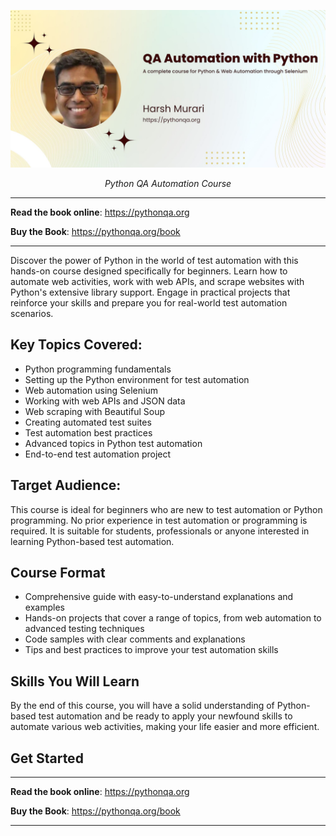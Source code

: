 <p align="center">
  <a href="https://pythonqa.org"><img src="https://raw.githubusercontent.com/hmurari/pythonqa/main/docs/img/python-qa-course-banner.jpg" alt="QA Automation through Python - Complete Course"></a>
</p>
<p align="center">
    <em>Python QA Automation Course </em>
</p>
<p align="center">
<!-- 
<a href="https://github.com/visionify/visionai/blob/main/.github/workflows/docs.yaml" target="_blank">
    <img src="https://github.com/visionify/visionai/actions/workflows/docs.yaml/badge.svg" alt="Documentation">
</a>
<a href="https://dev.azure.com/visionify/workplace-safety/_build/latest?definitionId=5&branchName=main" target="_blank">
    <img src="https://dev.azure.com/visionify/workplace-safety/_apis/build/status/visionify.visionai?branchName=main" alt="Test Status">
<a href="https://pypi.org/project/visionai" target="_blank">
    <img src="https://img.shields.io/pypi/v/visionai?color=%2334D058&label=pypi%20package" alt="Package version">
</a> -->
</p>

---

**Read the book online**: <a href="https://pythonqa.org" target="_blank">https://pythonqa.org</a>

**Buy the Book**: <a href="https://pythonqa.org" target="_blank">https://pythonqa.org/book</a>

---

Discover the power of Python in the world of test automation with this hands-on course designed specifically for beginners. Learn how to automate web activities, work with web APIs, and scrape websites with Python's extensive library support. Engage in practical projects that reinforce your skills and prepare you for real-world test automation scenarios.

## Key Topics Covered:

- Python programming fundamentals
- Setting up the Python environment for test automation
- Web automation using Selenium
- Working with web APIs and JSON data
- Web scraping with Beautiful Soup
- Creating automated test suites
- Test automation best practices
- Advanced topics in Python test automation
- End-to-end test automation project


## Target Audience:
This course is ideal for beginners who are new to test automation or Python programming. No prior experience in test automation or programming is required. It is suitable for students, professionals or anyone interested in learning Python-based test automation.

## Course Format

- Comprehensive guide with easy-to-understand explanations and examples
- Hands-on projects that cover a range of topics, from web automation to advanced testing techniques
- Code samples with clear comments and explanations
- Tips and best practices to improve your test automation skills

## Skills You Will Learn
By the end of this course, you will have a solid understanding of Python-based test automation and be ready to apply your newfound skills to automate various web activities, making your life easier and more efficient.


## Get Started

---

**Read the book online**: <a href="https://pythonqa.org" target="_blank">https://pythonqa.org</a>

**Buy the Book**: <a href="https://pythonqa.org" target="_blank">https://pythonqa.org/book</a>

---
